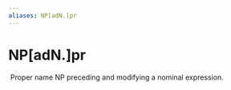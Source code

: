 ```yaml
---
aliases: NP[adN.]pr
---
```

# NP[adN.]pr

 Proper name NP preceding and modifying a nominal expression.
